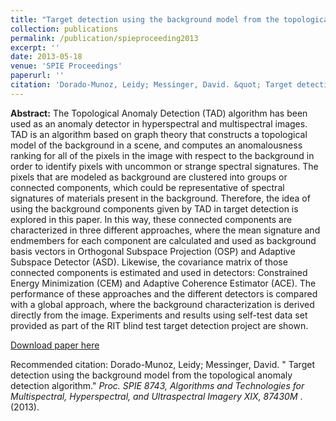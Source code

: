 ```yaml
---
title: "Target detection using the background model from the topological anomaly detection algorithm"
collection: publications
permalink: /publication/spieproceeding2013
excerpt: ''
date: 2013-05-18
venue: 'SPIE Proceedings'
paperurl: ''
citation: 'Dorado-Munoz, Leidy; Messinger, David. &quot; Target detection using the background model from the topological anomaly detection algorithm.&quot; <i>Proc. SPIE 8743, Algorithms and Technologies for Multispectral, Hyperspectral, and Ultraspectral Imagery XIX, 87430M </i>. (2013).'
---
```

**Abstract:** The Topological Anomaly Detection (TAD) algorithm has been used as an anomaly detector in hyperspectral and multispectral images. TAD is an algorithm based on graph theory that constructs a topological model of the background in a scene, and computes an anomalousness ranking for all of the pixels in the image with respect to the background in order to identify pixels with uncommon or strange spectral signatures. The pixels that are modeled as background are clustered into groups or connected components, which could be representative of spectral signatures of materials present in the background. Therefore, the idea of using the background components given by TAD in target detection is explored in this paper. In this way, these connected components are characterized in three different approaches, where the mean signature and endmembers for each component are calculated and used as background basis vectors in Orthogonal Subspace Projection (OSP) and Adaptive Subspace Detector (ASD). Likewise, the covariance matrix of those connected components is estimated and used in detectors: Constrained Energy Minimization (CEM) and Adaptive Coherence Estimator (ACE). The performance of these approaches and the different detectors is compared with a global approach, where the background characterization is derived directly from the image. Experiments and results using self-test data set provided as part of the RIT blind test target detection project are shown.

[Download paper here](http://doi.org/10.1117/12.2015335)

Recommended citation: Dorado-Munoz, Leidy; Messinger, David. &quot; Target detection using the background model from the topological anomaly detection algorithm.&quot; <i>Proc. SPIE 8743, Algorithms and Technologies for Multispectral, Hyperspectral, and Ultraspectral Imagery XIX, 87430M </i>. (2013).